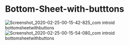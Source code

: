 # Bottom-Sheet-with-butttons
![Screenshot_2020-02-25-00-15-42-825_com introid bottomsheetwithbuttons](https://user-images.githubusercontent.com/51481476/75181486-54d7db00-5764-11ea-86f4-45d16bbe4573.jpg)
![Screenshot_2020-02-25-00-15-54-080_com introid bottomsheetwithbuttons](https://user-images.githubusercontent.com/51481476/75181492-56a19e80-5764-11ea-9921-0a95e650ed84.jpg)

